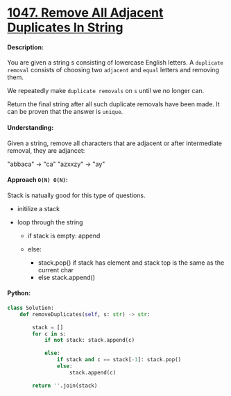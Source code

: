 # [1047. Remove All Adjacent Duplicates In String](https://leetcode.com/problems/remove-all-adjacent-duplicates-in-string/)


#### Description:

You are given a string s consisting of lowercase English letters. A `duplicate removal` consists of choosing two `adjacent` and `equal` letters and removing them.

We repeatedly make `duplicate removals` on `s` until we no longer can.

Return the final string after all such duplicate removals have been made. It can be proven that the answer is `unique`.


#### Understanding:

Given a string, remove all characters that are adjacent or after intermediate removal, they are adjancet:


   "abbaca" -> "ca"
   "azxxzy" -> "ay"


#### Approach `O(N) O(N)`:
Stack is natually good for this type of questions.

- initilize a stack

- loop through the string
	- if stack is empty: append
	
	- else:
		- stack.pop() if stack has element and stack top is the same as the current char
		- else stack.append()
	 


#### Python:
```python
class Solution:
    def removeDuplicates(self, s: str) -> str:
        
        stack = []
        for c in s:
            if not stack: stack.append(c)
            
            else:
                if stack and c == stack[-1]: stack.pop()
                else:
                    stack.append(c)
        
        return ''.join(stack)
```